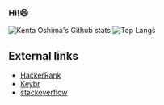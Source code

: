 ### Hi!😄

![Kenta Oshima's Github stats](https://github-readme-stats.vercel.app/api?username=kenteroshima&theme=highcontrast&show_icons=true&count_private=true)
![Top Langs](https://github-readme-stats.vercel.app/api/top-langs/?username=kenteroshima&layout=compact&hide=html&langs_count=10)

## External links
- [HackerRank](https://www.hackerrank.com/kenteroshima)
- [Keybr](https://www.keybr.com/profile/954q754)
- [stackoverflow](https://stackoverflow.com/users/14981276)
<!--<details>
  <summary></summary>
</details>-->
